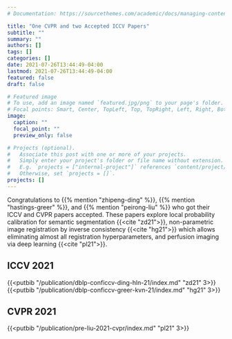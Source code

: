 ```yaml
---
# Documentation: https://sourcethemes.com/academic/docs/managing-content/

title: "One CVPR and two Accepted ICCV Papers"
subtitle: ""
summary: ""
authors: []
tags: []
categories: []
date: 2021-07-26T13:44:49-04:00
lastmod: 2021-07-26T13:44:49-04:00
featured: false
draft: false

# Featured image
# To use, add an image named `featured.jpg/png` to your page's folder.
# Focal points: Smart, Center, TopLeft, Top, TopRight, Left, Right, BottomLeft, Bottom, BottomRight.
image:
  caption: ""
  focal_point: ""
  preview_only: false

# Projects (optional).
#   Associate this post with one or more of your projects.
#   Simply enter your project's folder or file name without extension.
#   E.g. `projects = ["internal-project"]` references `content/project/deep-learning/index.md`.
#   Otherwise, set `projects = []`.
projects: []
---
```

Congratulations to {{% mention "zhipeng-ding" %}}, {{% mention "hastings-greer" %}}, and {{% mention "peirong-liu" %}}  who got their ICCV and CVPR papers accepted. These papers explore local probability calibration for semantic segmentation {{<cite "zd21">}}, non-parametric image registration by inverse consistency {{<cite "hg21">}} which allows eliminating almost all registration hyperparameters, and perfusion imaging via deep learning {{<cite "pl21">}}.

## ICCV 2021

{{<putbib "/publication/dblp-conficcv-ding-hln-21/index.md" "zd21" 3>}}
{{<putbib "/publication/dblp-conficcv-greer-kvn-21/index.md" "hg21" 3>}}

## CVPR 2021

{{<putbib "/publication/pre-liu-2021-cvpr/index.md" "pl21" 3>}}